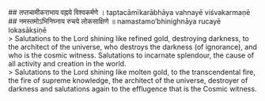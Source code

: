 <section>
<section data-markdown>
## तप्तचामीकराभाय वह्नये विश्वकर्मणे ।
taptacāmīkarābhāya vahnayē viśvakarmaṇē
## नमस्तमोऽभिनिघ्नाय रुचये लोकसाक्षिणे ॥
namastamo’bhinighnāya rucayē lokasākṣiṇē
</section>
<section data-markdown>
> Salutations to the Lord shining like refined gold, destroying darkness, to the architect of the universe, who destroys the darkness (of ignorance), and who is the cosmic witness. Salutations to incarnate splendour, the cause of all activity and creation in the world.
</section>
<section data-markdown>
> Salutations to the Lord shining like molten gold, to the transcendental fire, the fire of supreme knowledge, the architect of the universe, destroyer of darkness and salutations again to the efflugence that is the Cosmic witness.
</section>
</section>
